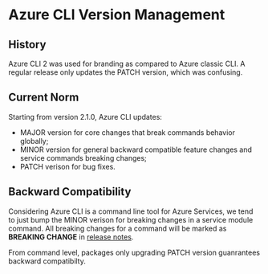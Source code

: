 Azure CLI Version Management
============================

## History
Azure CLI 2 was used for branding as compared to Azure classic CLI. A regular release only updates the PATCH version, which was confusing.

## Current Norm
Starting from version 2.1.0, Azure CLI updates:  
* MAJOR version for core changes that break commands behavior globally;  
* MINOR version for general backward compatible feature changes and service commands breaking changes;  
* PATCH verison for bug fixes.

## Backward Compatibility
Considering Azure CLI is a command line tool for Azure Services, we tend to just bump the MINOR verison for breaking changes in a service module command. All breaking changes for a command will be marked as **BREAKING CHANGE** in [release notes](https://docs.microsoft.com/cli/azure/release-notes-azure-cli?view=azure-cli-latest).

From command level, packages only upgrading PATCH version guanrantees backward compatibilty.


